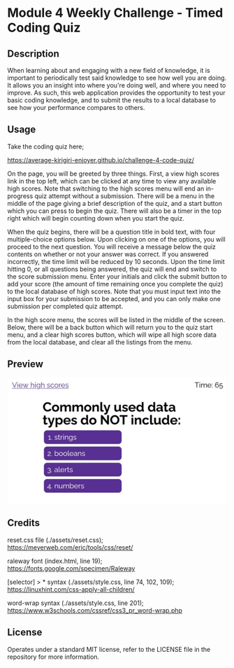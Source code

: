 # Module 4 Weekly Challenge - Timed Coding Quiz

## Description

When learning about and engaging with a new field of knowledge, it is important to periodically test said knowledge to see how well you are doing. It allows you an insight into where you're doing well, and where you need to improve. As such, this web application provides the opportunity to test your basic coding knowledge, and to submit the results to a local database to see how your performance compares to others.

## Usage

Take the coding quiz here;

https://average-kirigiri-enjoyer.github.io/challenge-4-code-quiz/

On the page, you will be greeted by three things. First, a view high scores link in the top left, which can be clicked at any time to view any available high scores. Note that switching to the high scores menu will end an in-progress quiz attempt without a submission. There will be a menu in the middle of the page giving a brief description of the quiz, and a start button which you can press to begin the quiz. There will also be a timer in the top right which will begin counting down when you start the quiz.

When the quiz begins, there will be a question title in bold text, with four multiple-choice options below. Upon clicking on one of the options, you will proceed to the next question. You will receive a message below the quiz contents on whether or not your answer was correct. If you answered incorrectly, the time limit will be reduced by 10 seconds. Upon the time limit hitting 0, or all questions being answered, the quiz will end and switch to the score submission menu. Enter your initials and click the submit button to add your score (the amount of time remaining once you complete the quiz) to the local database of high scores. Note that you must input text into the input box for your submission to be accepted, and you can only make one submission per completed quiz attempt.

In the high score menu, the scores will be listed in the middle of the screen. Below, there will be a back button which will return you to the quiz start menu, and a clear high scores button, which will wipe all high score data from the local database, and clear all the listings from the menu.

## Preview

![Preview of coding quiz](./assets/images/challenge-4-website-preview.jpg)

## Credits

reset.css file (./assets/reset.css);
https://meyerweb.com/eric/tools/css/reset/

raleway font (index.html, line 19);
https://fonts.google.com/specimen/Raleway

[selector] > * syntax (./assets/style.css, line 74, 102, 109);
https://linuxhint.com/css-apply-all-children/

word-wrap syntax (./assets/style.css, line 201);
https://www.w3schools.com/cssref/css3_pr_word-wrap.php

## License

Operates under a standard MIT license, refer to the LICENSE file in the repository for more information.
